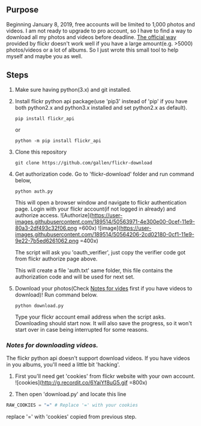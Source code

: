## Purpose
Beginning January 8, 2019, free accounts will be limited to 1,000 photos and videos. I am not ready to upgrade to pro account, so I have to find a way to download all my photos and videos before deadline. [The official way](https://help.flickr.com/en_us/download-photos-or-albums-in-flickr-HJeLjhQskX) provided by flickr doesn't work well if you have a large amount(e.g. >5000) photos/videos or a lot of albums. So I just wrote this small tool to help myself and maybe you as well.

## Steps
1. Make sure having python(3.x) and git installed.

2. Install flickr python api package(use 'pip3' instead of 'pip' if you have both python2.x and python3.x installed and set python2.x as default).
    ```
    pip install flickr_api
    ```
    or 
    ```
    python -m pip install flickr_api
    ```

4. Clone this repository
    ```
    git clone https://github.com/gallen/flickr-download
    ```

5. Get authorization code.
    Go to 'flickr-download' folder and run command below,
    ```
    python auth.py
    ```
    This will open a browser window and navigate to flickr authentication page. Login with your flickr account(if not logged in already) and authorize access. 
    ![Authorize](https://user-images.githubusercontent.com/189514/50563971-4e300e00-0cef-11e9-80a3-2df493c32f06.png =600x)
    ![image](https://user-images.githubusercontent.com/189514/50564206-2cd02180-0cf1-11e9-9e22-7b5ed6261062.png =400x)


    The script will ask you 'oauth_verifier', just copy the verifier code got from flickr authorize page above.

    This will create a file 'auth.txt' same folder, this file contains the authorization code and will be used for next set.

6. Download your photos(Check [Notes for vides](#video-notes) first if you have videos to download)!
    Run command below.
    ```
    python download.py
    ```

    Type your flickr account email address when the script asks. Downloading should start now. It will also save the progress, so it won't start over in case being interrupted for some reasons.

### <a name="video-notes"></a>***Notes for downloading videos.***
The flickr python api doesn't support download videos. If you have videos in you albums, you'll need a little bit 'hacking'. 

1. First you'll need get 'cookies' from flickr website with your own account.
![cookies](http://g.recordit.co/6YaiYf8uG5.gif =800x)

2. Then open 'download.py' and locate this line
```python
RAW_COOKIES = "=" # Replace '=' with your cookies
```
replace '=' with 'cookies' copied from previous step.



